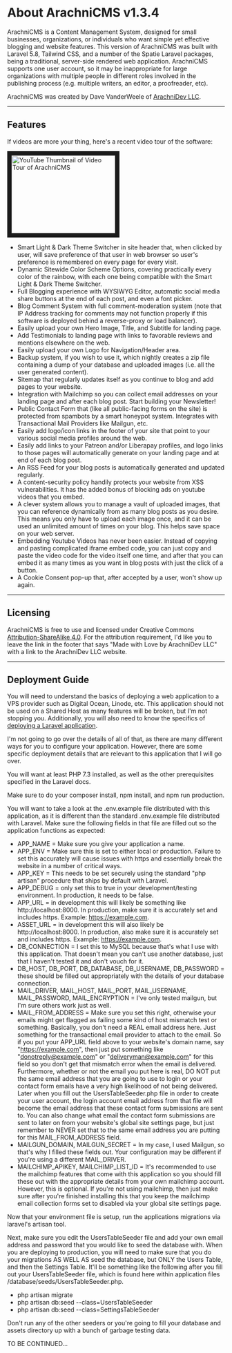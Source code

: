 # About ArachniCMS v1.3.4

ArachniCMS is a Content Management System, designed for small businesses, organizations, or individuals who want simple yet effective blogging and website features. This version of ArachniCMS was built with Laravel 5.8, Tailwind CSS, and a number of the Spatie Laravel packages, being a traditional, server-side rendered web application. ArachniCMS supports one user account, so it may be inappropriate for large organizations with multiple people in different roles involved in the publishing process (e.g. multiple writers, an editor, a proofreader, etc).

ArachniCMS was created by Dave VanderWeele of [ArachniDev LLC](https://arachni.dev). 

---

## Features

If videos are more your thing, here's a recent video tour of the software:

<a href="http://www.youtube.com/watch?feature=player_embedded&v=pIgI5VkQEy8
" target="_blank"><img src="http://img.youtube.com/vi/pIgI5VkQEy8/0.jpg" 
alt="YouTube Thumbnail of Video Tour of ArachniCMS" width="240" height="180" border="10" /></a>

+ Smart Light & Dark Theme Switcher in site header that, when clicked by user, will save preference of that user in web browser so user's preference is remembered on every page for every visit.
+ Dynamic Sitewide Color Scheme Options, covering practically every color of the rainbow, with each one being compatible with the Smart Light & Dark Theme Switcher.
+ Full Blogging experience with WYSIWYG Editor, automatic social media share buttons at the end of each post, and even a font picker.
+ Blog Comment System with full comment-moderation system (note that IP Address tracking for comments may not function properly if this software is deployed behind a reverse-proxy or load balancer).
+ Easily upload your own Hero Image, Title, and Subtitle for landing page.
+ Add Testimonials to landing page with links to favorable reviews and mentions elsewhere on the web.
+ Easily upload your own Logo for Navigation/Header area.
+ Backup system, if you wish to use it, which nightly creates a zip file containing a dump of your database and uploaded images (i.e. all the user generated content).
+ Sitemap that regularly updates itself as you continue to blog and add pages to your website.
+ Integration with Mailchimp so you can collect email addresses on your landing page and after each blog post. Start building your Newsletter!
+ Public Contact Form that (like all public-facing forms on the site) is protected from spambots by a smart honeypot system. Integrates with Transactional Mail Providers like Mailgun, etc.
+ Easily add logo/icon links in the footer of your site that point to your various social media profiles around the web.
+ Easily add links to your Patreon and/or Liberapay profiles, and logo links to those pages will automatically generate on your landing page and at end of each blog post.
+ An RSS Feed for your blog posts is automatically generated and updated regularly.
+ A content-security policy handily protects your website from XSS vulnerabilities. It has the added bonus of blocking ads on youtube videos that you embed.
+ A clever system allows you to manage a vault of uploaded images, that you can reference dynamically from as many blog posts as you desire. This means you only have to upload each image once, and it can be used an unlimited amount of times on your blog. This helps save space on your web server.
+ Embedding Youtube Videos has never been easier. Instead of copying and pasting complicated iframe embed code, you can just copy and paste the video code for the video itself one time, and after that you can embed it as many times as you want in blog posts with just the click of a button.
+ A Cookie Consent pop-up that, after accepted by a user, won't show up again.
---

## Licensing

ArachniCMS is free to use and licensed under Creative Commons [Attribution-ShareAlike 4.0](https://creativecommons.org/licenses/by-sa/4.0/). For the attribution requirement, I'd like you to leave the link in the footer that says "Made with Love by ArachniDev LLC" with a link to the ArachniDev LLC website. 

---

## Deployment Guide

You will need to understand the basics of deploying a web application to a VPS provider such as Digital Ocean, Linode, etc. This application should not be used on a Shared Host as many features will be broken, but I'm not stopping you. Additionally, you will also need to know the specifics of [deploying a Laravel application](https://laravel.com/docs/5.8).

I'm not going to go over the details of all of that, as there are many different ways for you to configure your application. However, there are some specific deployment details that are relevant to this application that I will go over.

You will want at least PHP 7.3 installed, as well as the other prerequisites specified in the Laravel docs.

Make sure to do your composer install, npm install, and npm run production.

You will want to take a look at the .env.example file distributed with this application, as it is different than the standard .env.example file distributed with Laravel. Make sure the following fields in that file are filled out so the application functions as expected:

+ APP_NAME = Make sure you give your application a name.
+ APP_ENV = Make sure this is set to either local or production. Failure to set this accurately will cause issues with https and essentially break the website in a number of critical ways.
+ APP_KEY = This needs to be set securely using the standard "php artisan" procedure that ships by default with Laravel.
+ APP_DEBUG = only set this to true in your development/testing environment. In production, it needs to be false.
+ APP_URL = in development this will likely be something like http://localhost:8000. In production, make sure it is accurately set and includes https. Example: https://example.com.
+ ASSET_URL = in development this will also likely be http://localhost:8000. In production, also make sure it is accurately set and includes https. Example: https://example.com.
+ DB_CONNECTION = I set this to MySQL because that's what I use with this application. That doesn't mean you can't use another database, just that I haven't tested it and don't vouch for it.
+ DB_HOST, DB_PORT, DB_DATABASE, DB_USERNAME, DB_PASSWORD = these should be filled out appropriately with the details of your database connection.
+ MAIL_DRIVER, MAIL_HOST, MAIL_PORT, MAIL_USERNAME, MAIL_PASSWORD, MAIL_ENCRYPTION = I've only tested mailgun, but I'm sure others work just as well.
+ MAIL_FROM_ADDRESS = Make sure you set this right, otherwise your emails might get flagged as failing some kind of host mismatch test or something. Basically, you don't need a REAL email address here. Just something for the transactional email provider to attach to the email. So if you put your APP_URL field above to your website's domain name, say "https://example.com", then just put something like "donotreply@example.com" or "deliveryman@example.com" for this field so you don't get that mismatch error when the email is delivered. Furthermore, whether or not the email you put here is real, DO NOT put the same email address that you are going to use to login or your contact form emails have a very high likelihood of not being delivered. Later when you fill out the UsersTableSeeder.php file in order to create your user account, the login account email address from that file will become the email address that these contact form submissions are sent to. You can also change what email the contact form submissions are sent to later on from your website's global site settings page, but just remember to NEVER set that to the same email address you are putting for this MAIL_FROM_ADDRESS field.
+ MAILGUN_DOMAIN, MAILGUN_SECRET = In my case, I used Mailgun, so that's why I filled these fields out. Your configuration may be different if you're using a different MAIL_DRIVER.
+ MAILCHIMP_APIKEY, MAILCHIMP_LIST_ID = It's recommended to use the mailchimp features that come with this application so you should fill these out with the appropriate details from your own mailchimp account. However, this is optional. If you're not using mailchimp, then just make sure after you're finished installing this that you keep the mailchimp email collection forms set to disabled via your global site settings page.

Now that your environment file is setup, run the applications migrations via laravel's artisan tool.

Next, make sure you edit the UsersTableSeeder file and add your own email address and password that you would like to seed the database with. When you are deploying to production, you will need to make sure that you do your migrations AS WELL AS seed the database, but ONLY the Users Table, and then the Settings Table. It'll be something like the following after you fill out your UsersTableSeeder file, which is found here within application files /database/seeds/UsersTableSeeder.php.

+ php artisan migrate
+ php artisan db:seed --class=UsersTableSeeder
+ php artisan db:seed --class=SettingsTableSeeder

Don't run any of the other seeders or you're going to fill your database and assets directory up with a bunch of garbage testing data.

TO BE CONTINUED...
